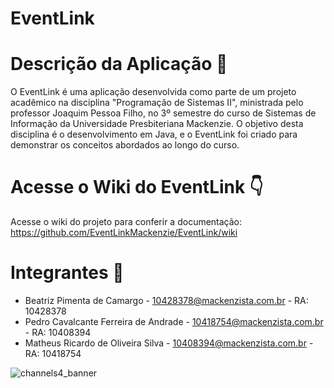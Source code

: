 # EventLink

# Descrição da Aplicação 📃

O EventLink é uma aplicação desenvolvida como parte de um projeto acadêmico na disciplina "Programação de Sistemas II", ministrada pelo professor Joaquim Pessoa Filho, no 3º semestre do curso de Sistemas de Informação da Universidade Presbiteriana Mackenzie. O objetivo desta disciplina é o desenvolvimento em Java, e o EventLink foi criado para demonstrar os conceitos abordados ao longo do curso.

# Acesse o Wiki do EventLink 👇

Acesse o wiki do projeto para conferir a documentação: https://github.com/EventLinkMackenzie/EventLink/wiki

# Integrantes 🔽

<ul>
  <li> Beatriz Pimenta de Camargo - <a href="mailto:10428378@mackenzista.com.br">10428378@mackenzista.com.br</a> - RA: 10428378 </li>
  <li> Pedro Cavalcante Ferreira de Andrade - <a href="mailto:10409067@mackenzista.com.br">10418754@mackenzista.com.br</a> - RA: 10408394 </li>
  <li> Matheus Ricardo de Oliveira Silva - <a href="mailto:10409067@mackenzista.com.br">10408394@mackenzista.com.br</a> - RA: 10418754 </li>
</ul>

![channels4_banner](https://github.com/user-attachments/assets/1021f93c-13a9-486a-8c5c-80624679bb57)





